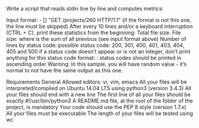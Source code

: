 Write a script that reads stdin line by line and computes metrics:

Input format: - [] "GET /projects/260 HTTP/1.1" (if the format is not this one, the line must be skipped) After every 10 lines and/or a keyboard interruption (CTRL + C), print these statistics from the beginning: Total file size: File size: where is the sum of all previous (see input format above) Number of lines by status code: possible status code: 200, 301, 400, 401, 403, 404, 405 and 500 if a status code doesn’t appear or is not an integer, don’t print anything for this status code format: : status codes should be printed in ascending order Warning: In this sample, you will have random value - it’s normal to not have the same output as this one.

Requirements General Allowed editors: vi, vim, emacs All your files will be interpreted/compiled on Ubuntu 14.04 LTS using python3 (version 3.4.3) All your files should end with a new line The first line of all your files should be exactly #!/usr/bin/python3 A README.md file, at the root of the folder of the project, is mandatory Your code should use the PEP 8 style (version 1.7.x) All your files must be executable The length of your files will be tested using wc
